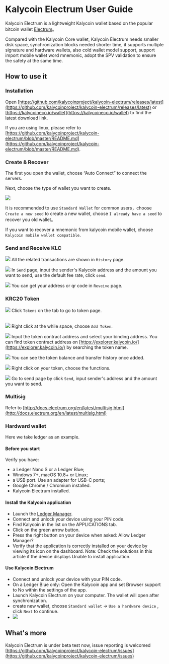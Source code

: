 # Kalycoin Electrum User Guide

Kalycoin Electrum is a lightweight Kalycoin wallet based on the popular bitcoin wallet [Electrum](https://electrum.org/)。

Compared with the Kalycoin Core wallet, Kalycoin Electrum needs smaller disk space, synchronization blocks needed shorter time, it supports multiple signature and hardware wallets, also cold wallet model support, support import mobile wallet word mnemonic, adopt the SPV validation to ensure the safety at the same time.

## How to use it

### Installation

Open [https://github.com/kalycoinproject/kalycoin-electrum/releases/latest](https://github.com/kalycoinproject/kalycoin-electrum/releases/latest) or [https://kalycoineco.io/wallet](https://kalycoineco.io/wallet) to find the latest download link.


If you are using linux, please refer to [https://github.com/kalycoinproject/kalycoin-electrum/blob/master/README.md](https://github.com/kalycoinproject/kalycoin-electrum/blob/master/README.md).

### Create & Recover

The first you open the wallet, choose “Auto Connect” to connect the servers.

Next, choose the type of wallet you want to create.

![](http://ojaivn2ch.bkt.clouddn.com/cfaf17237ff138adf4c601eadedea24b.png)

It is recommended to use `Standard Wallet` for common users，choose `Create a new seed` to create a new wallet, choose `I already have a seed` to recover you old wallet。

If you want to recover a mnemonic from kalycoin mobile wallet, choose `Kalycoin mobile wallet compatible`.

### Send and Receive KLC

![](http://ojaivn2ch.bkt.clouddn.com/d2ef6659a47a55686b6c6ef2fec58331.png)
All the related transactions are shown in `History` page.
<br>

![](http://ojaivn2ch.bkt.clouddn.com/7cdacbe408a98d3a00a9e128beb26e30.png)
In `Send` page, input the sender's Kalycoin address and the amount you want to send, use the default fee rate, click `send`.
<br>

![](http://ojaivn2ch.bkt.clouddn.com/4e994a885963f09389d2c1be10e5924e.png)
You can get your address or qr code in `Reveive` page.


### KRC20 Token
   
![](https://s.kalycoin.site/uploads/9aaa8fa63651af737cceb6b59f339b45.png)
Click `Tokens` on the tab to go to token page.  
<br>

![](https://s.kalycoin.site/uploads/213e6caa5a8640e62ab616541de12627.png)
Right click at the while space, choose `Add Token`.
<br>
   
![](https://s.kalycoin.site/uploads/0f92a355a82b1326493e2d643319f383.png)
Input the token contract address and select your binding address.
You can find token contract address on [https://explorer.kalycoin.io/](https://explorer.kalycoin.io/) by searching the token name.
<br> 
   
![](https://s.kalycoin.site/uploads/4bb33de12c19de3b59f8df2c90a704f1.png)
You can see the token balance and transfer history once added.
<br>
   
![](https://s.kalycoin.site/uploads/4eaa85f66778d2e051b7f1ddcb5107b9.png)
Right click on your token, choose the functions.
<br>
   
![](https://s.kalycoin.site/uploads/53eac2382ad17d543c060261497299b5.png)
Go to send page by click `Send`, input sender's address and the amount you want to send.

### Multisig 
Refer to [http://docs.electrum.org/en/latest/multisig.html](http://docs.electrum.org/en/latest/multisig.html)

### Hardward wallet

Here we take ledger as an example.

#### Before you start 
Verify you have:

* a Ledger Nano S or a Ledger Blue;
* Windows 7+, macOS 10.8+ or Linux;
* a USB port. Use an adapter for USB-C ports;
* Google Chrome / Chromium installed.
* Kalycoin Electrum installed.

#### Install the Kalycoin application
* Launch the [Ledger Manager](https://support.ledgerwallet.com/hc/en-us/articles/115005173209-How-to-use-the-Ledger-Manager).
* Connect and unlock your device using your PIN code. 
* Find Kalycoin in the list on the APPLICATIONS tab.
* Click on the green arrow button.
* Press the right button on your device when asked: Allow Ledger Manager? 
* Verify that the application is correctly installed on your device by viewing its icon on the dashboard. 
Note: Check the solutions in this article if the device displays Unable to install application.

#### Use Kalycoin Electrum 

* Connect and unlock your device with your PIN code.
* On a Ledger Blue only: Open the Kalycoin app and set Browser support to No within the settings of the app.
* Launch Kalycoin Electrum on your computer. The wallet will open after synchronization.
* create new wallet, choose `Standard wallet` -> `Use a hardware device` , click `Next` to continue.
* ![](http://ojaivn2ch.bkt.clouddn.com/0b2b70d7163e15df5efe59448d54ebc7.png)

## What's more

Kalycoin Electrum is under beta test now, issue reporting is welcomed [https://github.com/kalycoinproject/kalycoin-electrum/issues](https://github.com/kalycoinproject/kalycoin-electrum/issues)



